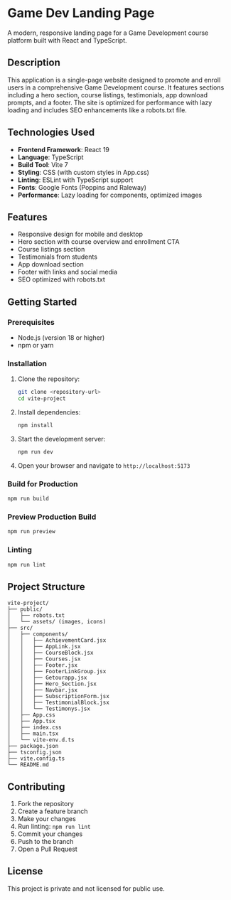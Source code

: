 # Game Dev Landing Page

A modern, responsive landing page for a Game Development course platform built with React and TypeScript.

## Description

This application is a single-page website designed to promote and enroll users in a comprehensive Game Development course. It features sections including a hero section, course listings, testimonials, app download prompts, and a footer. The site is optimized for performance with lazy loading and includes SEO enhancements like a robots.txt file.

## Technologies Used

- **Frontend Framework**: React 19
- **Language**: TypeScript
- **Build Tool**: Vite 7
- **Styling**: CSS (with custom styles in App.css)
- **Linting**: ESLint with TypeScript support
- **Fonts**: Google Fonts (Poppins and Raleway)
- **Performance**: Lazy loading for components, optimized images

## Features

- Responsive design for mobile and desktop
- Hero section with course overview and enrollment CTA
- Course listings section
- Testimonials from students
- App download section
- Footer with links and social media
- SEO optimized with robots.txt

## Getting Started

### Prerequisites

- Node.js (version 18 or higher)
- npm or yarn

### Installation

1. Clone the repository:
   ```bash
   git clone <repository-url>
   cd vite-project
   ```

2. Install dependencies:
   ```bash
   npm install
   ```

3. Start the development server:
   ```bash
   npm run dev
   ```

4. Open your browser and navigate to `http://localhost:5173`

### Build for Production

```bash
npm run build
```

### Preview Production Build

```bash
npm run preview
```

### Linting

```bash
npm run lint
```

## Project Structure

```
vite-project/
├── public/
│   ├── robots.txt
│   └── assets/ (images, icons)
├── src/
│   ├── components/
│   │   ├── AchievementCard.jsx
│   │   ├── AppLink.jsx
│   │   ├── CourseBlock.jsx
│   │   ├── Courses.jsx
│   │   ├── Footer.jsx
│   │   ├── FooterLinkGroup.jsx
│   │   ├── Getourapp.jsx
│   │   ├── Hero_Section.jsx
│   │   ├── Navbar.jsx
│   │   ├── SubscriptionForm.jsx
│   │   ├── TestimonialBlock.jsx
│   │   └── Testimonys.jsx
│   ├── App.css
│   ├── App.tsx
│   ├── index.css
│   ├── main.tsx
│   └── vite-env.d.ts
├── package.json
├── tsconfig.json
├── vite.config.ts
└── README.md
```

## Contributing

1. Fork the repository
2. Create a feature branch
3. Make your changes
4. Run linting: `npm run lint`
5. Commit your changes
6. Push to the branch
7. Open a Pull Request

## License

This project is private and not licensed for public use.
